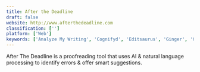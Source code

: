 ```yaml
---
title: After the Deadline
draft: false 
website: http://www.afterthedeadline.com
classification: ['']
platform: ['Web']
keywords: ['Analyze My Writing', 'Cognifyd', 'Editsaurus', 'Ginger', 'GradeProof', 'Grammarly', 'Kibin', 'Lockdown Browser', 'Ludwig.guru', 'Nurtz', 'Perfect Tense', 'ProWritingAid', 'Slick Write', 'Textly.AI Grammar Checker', 'Typely', 'Typewriter', 'Ulysses III', 'bibisco', 'eAngel Proofreading']
---
```

After The Deadline is a proofreading tool that uses AI & natural language processing to identify errors & offer smart suggestions.